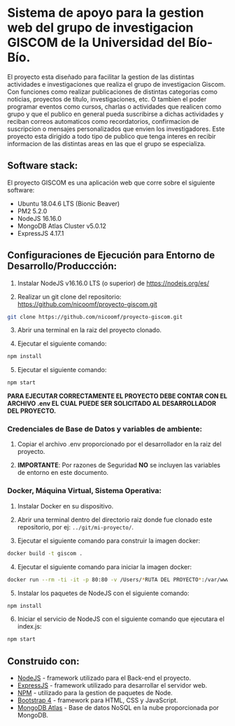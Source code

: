 # Sistema de apoyo para la gestion web del grupo de investigacion GISCOM de la Universidad del Bío-Bío.

El proyecto esta diseñado para facilitar la gestion de las distintas actividades e investigaciones que realiza el grupo de investigacion Giscom. Con funciones como realizar publicaciones de distintas categorias como noticias, proyectos de titulo, investigaciones, etc. O tambien el poder programar eventos como cursos, charlas o actividades que realicen como grupo y que el publico en general pueda suscribirse a dichas actividades y reciban correos automaticos como recordatorios, confirmacion de suscripcion o mensajes personalizados que envien los investigadores. Este proyecto esta dirigido a todo tipo de publico que tenga interes en recibir informacion de las distintas areas en las que el grupo se especializa.

## Software stack:

El proyecto GISCOM es una aplicación web que corre sobre el siguiente software:

- Ubuntu 18.04.6 LTS (Bionic Beaver)
- PM2 5.2.0
- NodeJS 16.16.0
- MongoDB Atlas Cluster v5.0.12
- ExpressJS 4.17.1

## Configuraciones de Ejecución para Entorno de Desarrollo/Produccción:

1. Instalar NodeJS v16.16.0 LTS (o superior) de https://nodejs.org/es/

2. Realizar un git clone del repositorio: https://github.com/nicoomf/proyecto-giscom.git

```bash
git clone https://github.com/nicoomf/proyecto-giscom.git
```

3. Abrir una terminal en la raiz del proyecto clonado.

4. Ejecutar el siguiente comando:

```bash
npm install
```

5. Ejecutar el siguiente comando:

```bash
npm start
```

**PARA EJECUTAR CORRECTAMENTE EL PROYECTO DEBE CONTAR CON EL ARCHIVO .env EL CUAL PUEDE SER SOLICITADO AL DESARROLLADOR DEL PROYECTO.**

### Credenciales de Base de Datos y variables de ambiente:

1. Copiar el archivo .env proporcionado por el desarrollador en la raiz del proyecto.

2. **IMPORTANTE**: Por razones de Seguridad **NO** se incluyen las variables de entorno en este documento.

### Docker, Máquina Virtual, Sistema Operativa:

1. Instalar Docker en su dispositivo.

2. Abrir una terminal dentro del directorio raiz donde fue clonado este repositorio, por ej: `../git/mi-proyecto/`.

3. Ejecutar el siguiente comando para construir la imagen docker:

```bash
docker build -t giscom .
```

4. Ejecutar el siguiente comando para iniciar la imagen docker:

  ```bash
  docker run --rm -ti -it -p 80:80 -v /Users/*RUTA DEL PROYECTO*:/var/www/html giscom bash
  ```

5. Instalar los paquetes de NodeJS con el siguiente comando:

  ```bash
  npm install
  ```

6. Iniciar el servicio de NodeJS con el siguiente comando que ejecutara el index.js:

  ```bash
  npm start
  ```

## Construido con:

- [NodeJS](https://nodejs.org/es/) - framework utilizado para el Back-end el proyecto.
- [ExpressJS](https://expressjs.com/es/) - framework utilizado para desarrollar el servidor web.
- [NPM](https://www.npmjs.com/) - utilizado para la gestion de paquetes de Node.
- [Bootstrap 4](https://getbootstrap.com/docs/4.6/getting-started/introduction/) - framework para HTML, CSS y JavaScript.
- [MongoDB Atlas](https://www.mongodb.com/es/atlas/database) - Base de datos NoSQL en la nube proporcionada por MongoDB.
